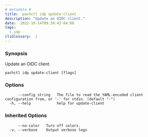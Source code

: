 ```yaml
---
# metadata # 
title:  pachctl idp update-client
description: "Update an OIDC client."
date:  2022-10-14T09:34:42-04:00
tags:
  - idp
cliGlossary:  i
---
```


### Synopsis

Update an OIDC client.

```
pachctl idp update-client [flags]
```

### Options

```
      --config string   The file to read the YAML-encoded client configuration from, or '-' for stdin. (default "-")
  -h, --help            help for update-client
```

### Inherited Options

```
      --no-color   Turn off colors.
  -v, --verbose    Output verbose logs
```

